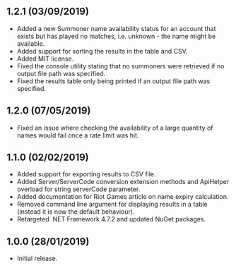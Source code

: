 ## 1.2.1 (03/09/2019)
- Added a new Summoner name availability status for an account that exists but has played no matches, i.e. unknown - the name might be available.
- Added support for sorting the results in the table and CSV.
- Added MIT license.
- Fixed the console utility stating that no summoners were retrieved if no output file path was specified.
- Fixed the results table only being printed if an output file path was specified.

## 1.2.0 (07/05/2019)
- Fixed an issue where checking the availability of a large quantity of names would fail once a rate limit was hit.

## 1.1.0 (02/02/2019)
- Added support for exporting results to CSV file.
- Added Server/ServerCode conversion extension methods and ApiHelper overload for string serverCode parameter.
- Added documentation for Riot Games article on name expiry calculation.
- Removed command line argument for displaying results in a table (instead it is now the default behaviour).
- Retargeted .NET Framework 4.7.2 and updated NuGet packages.

## 1.0.0 (28/01/2019)
- Initial release.
